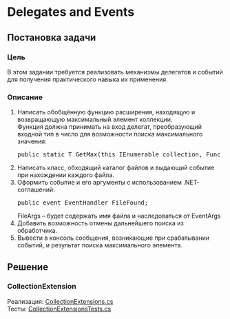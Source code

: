 # Delegates and Events

## Постановка задачи

### Цель

В этом задании требуется реализовать механизмы делегатов и событий для получения практического навыка их применения.

### Описание

1. Написать обобщённую функцию расширения, находящую и возвращающую максимальный элемент коллекции.<br/>
Функция должна принимать на вход делегат, преобразующий входной тип в число для возможности поиска максимального значения:
    <pre>public static T GetMax(this IEnumerable collection, Func<T, float> convertToNumber) where T : class;</pre>
2. Написать класс, обходящий каталог файлов и выдающий событие при нахождении каждого файла.
3. Оформить событие и его аргументы с использованием .NET-соглашений:
    <pre>public event EventHandler FileFound;</pre>
    FileArgs – будет содержать имя файла и наследоваться от EventArgs
4. Добавить возможность отмены дальнейшего поиска из обработчика.
5. Вывести в консоль сообщения, возникающие при срабатывании событий, и результат поиска максимального элемента.

## Решение

### CollectionExtension

Реализация: [CollectionExtensions.cs](Delegates/Extensions/CollectionExtensions.cs)<br/>
Тесты: [CollectionExtensionsTests.cs](Delegates.Tests/Extensions/CollectionExtensionsTests.cs)
